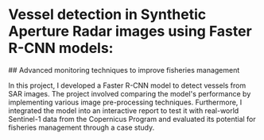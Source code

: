 # Vessel detection in Synthetic Aperture Radar images using Faster R-CNN models:  

## Advanced monitoring techniques to improve fisheries management

In this project, I developed a Faster R-CNN model to detect vessels from SAR images. The project involved comparing the model's performance by implementing various image pre-processing techniques. Furthermore, I integrated the model into an interactive report to test it with real-world Sentinel-1 data from the Copernicus Program and evaluated its potential for fisheries management through a case study.
